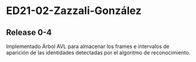 # ED21-02-Zazzali-González
## Release 0-4

Implementado Árbol AVL para almacenar los frames e intervalos de aparición de las identidades detectadas por el algoritmo de reconocimiento.
